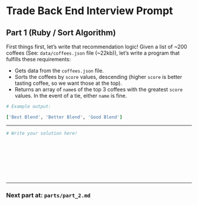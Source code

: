 # Trade Back End Interview Prompt

##  Part 1 (Ruby / Sort Algorithm)

First things first, let’s write that recommendation logic! Given a list of ~200 coffees (See: `data/coffees.json` file (~22kb)), let’s write a program that fulfills these requirements:

- Gets data from the `coffees.json` file.
- Sorts the coffees by `score` values, descending (higher `score` is better tasting coffee, so we want those at the top).
- Returns an array of `name`s of the top 3 coffees with the greatest `score` values. In the event of a tie, either `name` is fine.

```ruby
# Example output:

['Best Blend', 'Better Blend', 'Good Blend']
```

---

```ruby
# Write your solution here!










```
---

### Next part at: `parts/part_2.md`
